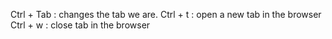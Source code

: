 Ctrl + Tab : changes the tab we are.
Ctrl + t : open a new tab in the browser
Ctrl + w : close tab in the browser

